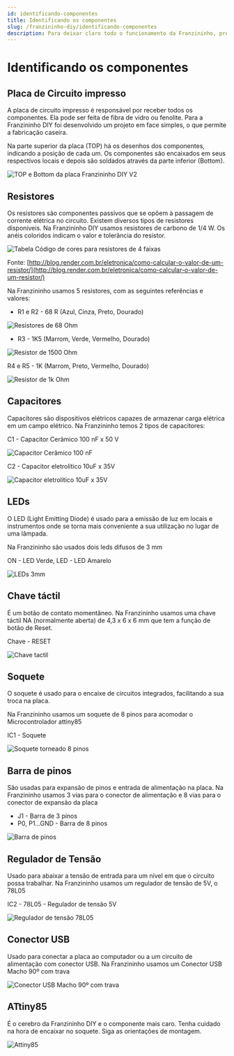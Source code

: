```yaml
---
id: identificando-componentes
title: Identificando os componentes
slug: /franzininho-diy/identificando-componentes
description: Para deixar claro todo o funcionamento da Franzininho, precisamos conhecer um pouco dos componentes que compõem o projeto, assim poderemos fazer mudanças e aprimorar ainda mais este projeto.
---
```



# Identificando os componentes

## Placa de Circuito impresso

A placa de circuito impresso é responsável por receber todos os componentes. Ela pode ser feita de fibra de vidro ou fenolite. Para a Franzininho DIY foi desenvolvido um projeto em face simples, o que permite a fabricação caseira.

Na parte superior da placa \(TOP\) há os desenhos dos componentes, indicando a posição de cada um. Os componentes são encaixados em seus respectivos locais e depois são soldados através da parte inferior \(Bottom\).

![TOP e Bottom da placa Franzininho DIY V2](img/componentes/componentes-placa-top-botton.png)

## Resistores

Os resistores são componentes passivos que se opõem à passagem de corrente elétrica no circuito. Existem diversos tipos de resistores disponíveis. Na Franzininho DIY usamos resistores de carbono de 1/4 W. Os anéis coloridos indicam o valor e tolerância do resistor.

![Tabela Código de cores para resistores de 4 faixas](img/componentes/componentes-tabela-resistores.png)

Fonte: [http://blog.render.com.br/eletronica/como-calcular-o-valor-de-um-resistor/](http://blog.render.com.br/eletronica/como-calcular-o-valor-de-um-resistor/)

Na Franzininho usamos 5 resistores, com as seguintes referências e valores:

- R1 e R2 - 68 R \(Azul, Cinza, Preto, Dourado\)

![Resistores de 68 Ohm](img/componentes/componentes-resistor68r.png)

- R3 - 1K5 \(Marrom, Verde, Vermelho, Dourado\)

![Resistor de 1500 Ohm](img/componentes/componentes-resistor1k5.png)

R4 e R5 - 1K \(Marrom, Preto, Vermelho, Dourado\)

![Resistor de 1k Ohm](img/componentes/componentes-resistor1k.png)

## Capacitores

Capacitores são dispositivos elétricos capazes de armazenar carga elétrica em um campo elétrico. Na Franzininho temos 2 tipos de capacitores:

C1 - Capacitor Cerâmico 100 nF x 50 V

![Capacitor Cer&#xE2;mico 100 nF](img/componentes/componentes-capacitor1.png)

C2 - Capacitor eletrolítico 10uF x 35V

![Capacitor eletrol&#xED;tico 10uF x 35V](img/componentes//componentes-capacitor2.png)

## LEDs

O LED \(Light Emitting Diode\) é usado para a emissão de luz em locais e instrumentos onde se torna mais conveniente a sua utilização no lugar de uma lâmpada.

Na Franzininho são usados dois leds difusos de 3 mm

ON - LED Verde, LED - LED Amarelo

![LEDs 3mm](img/componentes/componentes-leds.png)

## Chave táctil

É um botão de contato momentâneo. Na Franzininho usamos uma chave táctil NA \(normalmente aberta\) de 4,3 x 6 x 6 mm que tem a função de botão de Reset.

Chave - RESET

![Chave tactil](img/componentes/componentes-chave.png)

## Soquete

O soquete é usado para o encaixe de circuitos integrados, facilitando a sua troca na placa.

Na Franzininho usamos um soquete de 8 pinos para acomodar o Microcontrolador attiny85

IC1 - Soquete

![Soquete torneado 8 pinos](img/componentes/componentes-soquete.png)

## Barra de pinos

São usadas para expansão de pinos e entrada de alimentação na placa. Na Franzininho usamos 3 vias para o conector de alimentação e 8 vias para o conector de expansão da placa

* J1 - Barra de 3 pinos
* P0, P1...GND - Barra de 8 pinos

![Barra de pinos](img/componentes/componentes-barra.png)

## Regulador de Tensão

Usado para abaixar a tensão de entrada para um nível em que o circuito possa trabalhar. Na Franzininho usamos um regulador de tensão de 5V, o 78L05

IC2 - 78L05 - Regulador de tensão 5V

![Regulador de tens&#xE3;o 78L05](img/componentes/componentes-regulador.png)

## Conector USB

Usado para conectar a placa ao computador ou a um circuito de alimentação com conector USB. Na Franzininho usamos um Conector USB Macho 90º com trava

![Conector USB Macho 90&#xBA; com trava](img/componentes/componentes-usb.png)

## ATtiny85

É o cerebro da Franzininho DIY e o componente mais caro. Tenha cuidado na hora de encaixar no soquete. Siga as orientações de montagem.

![Attiny85](img/componentes/attiny85.jpeg)

